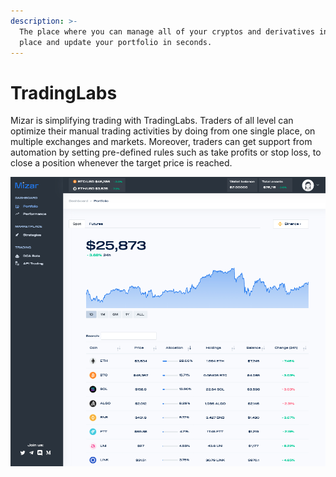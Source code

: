 ```yaml
---
description: >-
  The place where you can manage all of your cryptos and derivatives in one
  place and update your portfolio in seconds.
---
```


# TradingLabs

Mizar is simplifying trading with TradingLabs. Traders of all level can optimize their manual trading activities by doing from one single place, on multiple exchanges and markets. Moreover, traders can get support from automation by setting pre-defined rules such as take profits or stop loss, to close a position whenever the target price is reached. 

![](../.gitbook/assets/trading-labs.png)

